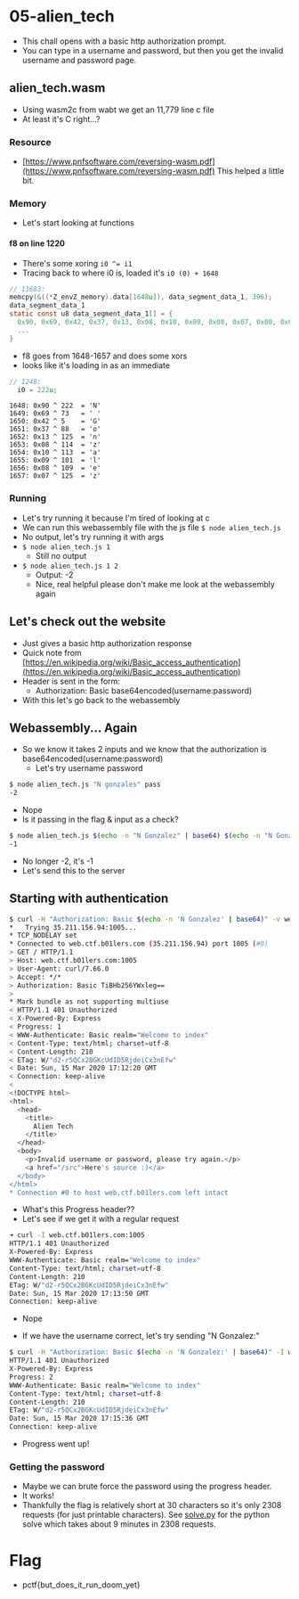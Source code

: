 # 05-alien\_tech
- This chall opens with a basic http authorization prompt.
- You can type in a username and password, but then you get the invalid username and password page.

## alien\_tech.wasm
- Using wasm2c from wabt we get an 11,779 line c file
- At least it's C right...?


### Resource
- [https://www.pnfsoftware.com/reversing-wasm.pdf](https://www.pnfsoftware.com/reversing-wasm.pdf) This helped a little bit.


### Memory
- Let's start looking at functions

#### f8 on line 1220
- There's some xoring `i0 ^= i1`
- Tracing back to where i0 is, loaded it's `i0 (0) + 1648`
```c
// 11683:
memcpy(&((*Z_envZ_memory).data[1648u]), data_segment_data_1, 396);
data_segment_data_1
static const u8 data_segment_data_1[] = {
  0x90, 0x69, 0x42, 0x37, 0x13, 0x08, 0x10, 0x09, 0x08, 0x07, 0x00, 0x00, 
  ...
}
```

- f8 goes from 1648-1657 and does some xors
- looks like it's loading in as an immediate

```c
// 1248:
  i0 = 222u;
```

```
1648: 0x90 ^ 222  = 'N'
1649: 0x69 ^ 73   = ' '
1650: 0x42 ^ 5    = 'G'
1651: 0x37 ^ 88   = 'o'
1652: 0x13 ^ 125  = 'n'
1653: 0x08 ^ 114  = 'z'
1654: 0x10 ^ 113  = 'a'
1655: 0x09 ^ 101  = 'l'
1656: 0x08 ^ 109  = 'e'
1657: 0x07 ^ 125  = 'z'
```


### Running
- Let's try running it because I'm tired of looking at c
- We can run this webassembly file with the js file `$ node alien_tech.js`
- No output, let's try running it with args
- `$ node alien_tech.js 1`
    - Still no output
- `$ node alien_tech.js 1 2`
    - Output: -2
    - Nice, real helpful please don't make me look at the webassembly again


## Let's check out the website
- Just gives a basic http authorization response
- Quick note from [https://en.wikipedia.org/wiki/Basic_access_authentication](https://en.wikipedia.org/wiki/Basic_access_authentication)
- Header is sent in the form:
    - Authorization: Basic base64encoded(username:password)
- With this let's go back to the webassembly


## Webassembly... Again
- So we know it takes 2 inputs and we know that the authorization is base64encoded(username:password)
    - Let's try username password

```bash
$ node alien_tech.js "N gonzales" pass
-2
```
- Nope
- Is it passing in the flag & input as a check?

```bash
$ node alien_tech.js $(echo -n "N Gonzalez" | base64) $(echo -n "N Gonzalez" | base64)
-1
```
- No longer -2, it's -1
- Let's send this to the server


## Starting with authentication
```bash
$ curl -H "Authorization: Basic $(echo -n 'N Gonzalez' | base64)" -v web.ctf.b01lers.com:1005
*   Trying 35.211.156.94:1005...
* TCP_NODELAY set
* Connected to web.ctf.b01lers.com (35.211.156.94) port 1005 (#0)
> GET / HTTP/1.1
> Host: web.ctf.b01lers.com:1005
> User-Agent: curl/7.66.0
> Accept: */*
> Authorization: Basic TiBHb256YWxleg==
>
* Mark bundle as not supporting multiuse
< HTTP/1.1 401 Unauthorized
< X-Powered-By: Express
< Progress: 1
< WWW-Authenticate: Basic realm="Welcome to index"
< Content-Type: text/html; charset=utf-8
< Content-Length: 210
< ETag: W/"d2-r5QCx2BGKcUdID5RjdeiCx3nEfw"
< Date: Sun, 15 Mar 2020 17:12:20 GMT
< Connection: keep-alive
<
<!DOCTYPE html>
<html>
  <head>
    <title>
      Alien Tech
    </title>
  </head>
  <body>
    <p>Invalid username or password, please try again.</p>
    <a href="/src">Here's source :)</a>
  </body>
</html>
* Connection #0 to host web.ctf.b01lers.com left intact
```
- What's this Progress header??
- Let's see if we get it with a regular request

```bash
➜ curl -I web.ctf.b01lers.com:1005
HTTP/1.1 401 Unauthorized
X-Powered-By: Express
WWW-Authenticate: Basic realm="Welcome to index"
Content-Type: text/html; charset=utf-8
Content-Length: 210
ETag: W/"d2-r5QCx2BGKcUdID5RjdeiCx3nEfw"
Date: Sun, 15 Mar 2020 17:13:50 GMT
Connection: keep-alive
```
- Nope

- If we have the username correct, let's try sending "N Gonzalez:"
```bash
$ curl -H "Authorization: Basic $(echo -n 'N Gonzalez:' | base64)" -I web.ctf.b01lers.com:1005
HTTP/1.1 401 Unauthorized
X-Powered-By: Express
Progress: 2
WWW-Authenticate: Basic realm="Welcome to index"
Content-Type: text/html; charset=utf-8
Content-Length: 210
ETag: W/"d2-r5QCx2BGKcUdID5RjdeiCx3nEfw"
Date: Sun, 15 Mar 2020 17:15:36 GMT
Connection: keep-alive
```
- Progress went up!


### Getting the password
- Maybe we can brute force the password using the progress header.
- It works!
- Thankfully the flag is relatively short at 30 characters so it's only 2308 requests (for just printable characters). See [solve.py](solve.py) for the python solve which takes about 9 minutes in 2308 requests.


# Flag
- pctf{but_does_it_run_doom_yet}
